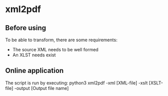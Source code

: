 # xml2pdf

## Before using
To be able to transform, there are some requirements:
- The source XML needs to be well formed
- An XLST needs exist


## Online application
The script is run by executing:
  python3 xml2pdf -xml [XML-file] -xslt [XSLT-file] -output [Output file name]
